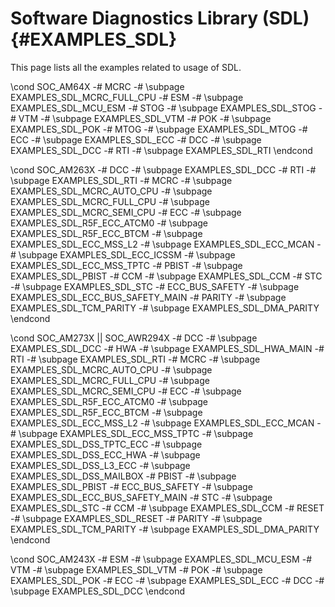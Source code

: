 #  Software Diagnostics Library (SDL) {#EXAMPLES_SDL}

This page lists all the examples related to usage of SDL.

\cond SOC_AM64X
-# MCRC
   -# \subpage EXAMPLES_SDL_MCRC_FULL_CPU
-# ESM
   -# \subpage EXAMPLES_SDL_MCU_ESM
-# STOG
   -# \subpage EXAMPLES_SDL_STOG
-# VTM
   -# \subpage EXAMPLES_SDL_VTM
-# POK
   -# \subpage EXAMPLES_SDL_POK
-# MTOG
   -# \subpage EXAMPLES_SDL_MTOG
-# ECC
   -# \subpage EXAMPLES_SDL_ECC
-# DCC
   -# \subpage EXAMPLES_SDL_DCC
-# RTI
   -# \subpage EXAMPLES_SDL_RTI
\endcond

\cond SOC_AM263X
-# DCC
   -# \subpage EXAMPLES_SDL_DCC
-# RTI
   -# \subpage EXAMPLES_SDL_RTI
-# MCRC
   -# \subpage EXAMPLES_SDL_MCRC_AUTO_CPU
   -# \subpage EXAMPLES_SDL_MCRC_FULL_CPU
   -# \subpage EXAMPLES_SDL_MCRC_SEMI_CPU
-# ECC
   -# \subpage EXAMPLES_SDL_R5F_ECC_ATCM0
   -# \subpage EXAMPLES_SDL_R5F_ECC_BTCM
   -# \subpage EXAMPLES_SDL_ECC_MSS_L2
   -# \subpage EXAMPLES_SDL_ECC_MCAN
   -# \subpage EXAMPLES_SDL_ECC_ICSSM
   -# \subpage EXAMPLES_SDL_ECC_MSS_TPTC
-# PBIST
   -# \subpage EXAMPLES_SDL_PBIST
-# CCM
   -# \subpage EXAMPLES_SDL_CCM
-# STC
   -# \subpage EXAMPLES_SDL_STC
-# ECC_BUS_SAFETY
   -# \subpage EXAMPLES_SDL_ECC_BUS_SAFETY_MAIN
-# PARITY
   -# \subpage EXAMPLES_SDL_TCM_PARITY
   -# \subpage EXAMPLES_SDL_DMA_PARITY
\endcond

\cond SOC_AM273X || SOC_AWR294X
-# DCC
   -# \subpage EXAMPLES_SDL_DCC
-# HWA
   -# \subpage EXAMPLES_SDL_HWA_MAIN
-# RTI
   -# \subpage EXAMPLES_SDL_RTI
-# MCRC
   -# \subpage EXAMPLES_SDL_MCRC_AUTO_CPU
   -# \subpage EXAMPLES_SDL_MCRC_FULL_CPU
   -# \subpage EXAMPLES_SDL_MCRC_SEMI_CPU
-# ECC
   -# \subpage EXAMPLES_SDL_R5F_ECC_ATCM0
   -# \subpage EXAMPLES_SDL_R5F_ECC_BTCM
   -# \subpage EXAMPLES_SDL_ECC_MSS_L2
   -# \subpage EXAMPLES_SDL_ECC_MCAN
   -# \subpage EXAMPLES_SDL_ECC_MSS_TPTC
   -# \subpage EXAMPLES_SDL_DSS_TPTC_ECC
   -# \subpage EXAMPLES_SDL_DSS_ECC_HWA
   -# \subpage EXAMPLES_SDL_DSS_L3_ECC
   -# \subpage EXAMPLES_SDL_DSS_MAILBOX
-# PBIST
   -# \subpage EXAMPLES_SDL_PBIST
-# ECC_BUS_SAFETY
   -# \subpage EXAMPLES_SDL_ECC_BUS_SAFETY_MAIN
-# STC
   -# \subpage EXAMPLES_SDL_STC
-# CCM
   -# \subpage EXAMPLES_SDL_CCM
-# RESET
   -# \subpage EXAMPLES_SDL_RESET
-# PARITY
   -# \subpage EXAMPLES_SDL_TCM_PARITY
   -# \subpage EXAMPLES_SDL_DMA_PARITY
\endcond

\cond SOC_AM243X
-# ESM
   -# \subpage EXAMPLES_SDL_MCU_ESM
-# VTM
   -# \subpage EXAMPLES_SDL_VTM
-# POK
   -# \subpage EXAMPLES_SDL_POK
-# ECC
  -# \subpage EXAMPLES_SDL_ECC
-# DCC
   -# \subpage EXAMPLES_SDL_DCC
\endcond
